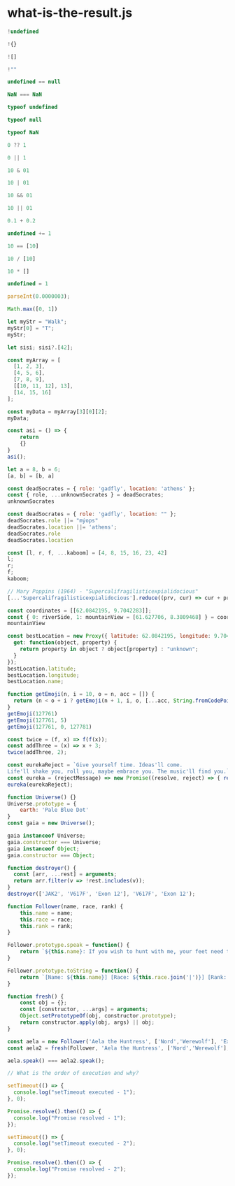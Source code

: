 # what-is-the-result.js

```javascript
!undefined
```

```javascript
!{}
```

```javascript
![]
```

```javascript
!""
```

```javascript
undefined == null
```

```javascript
NaN === NaN
```

```javascript
typeof undefined
```

```javascript
typeof null
```

```javascript
typeof NaN
```

```javascript
0 ?? 1
```

```javascript
0 || 1
```

```javascript
10 & 01
```

```javascript
10 | 01
```

```javascript
10 && 01
```

```javascript
10 || 01
```

```javascript
0.1 + 0.2
```

```javascript
undefined += 1
```

```javascript
10 == [10]
```

```javascript
10 / [10]
```

```javascript
10 * []
```


```javascript
undefined = 1
```

```javascript
parseInt(0.0000003);
```

```javascript
Math.max([0, 1])
```

```javascript
let myStr = "Walk";
myStr[0] = "T";
myStr;
```

```javascript
let sisi; sisi?.[42];
```

```javascript
const myArray = [
  [1, 2, 3],
  [4, 5, 6],
  [7, 8, 9],
  [[10, 11, 12], 13],
  [14, 15, 16]
];

const myData = myArray[3][0][2];
myData;
```

```javascript
const asi = () => {
    return 
    {}
}
asi();
```

```javascript
let a = 8, b = 6;
[a, b] = [b, a]
```

```javascript
const deadSocrates = { role: 'gadfly', location: 'athens' };
const { role, ...unknownSocrates } = deadSocrates;
unknownSocrates 
```

```javascript
const deadSocrates = { role: 'gadfly', location: "" };
deadSocrates.role ||= "mýops"
deadSocrates.location ||= 'athens';
deadSocrates.role
deadSocrates.location
```

```javascript
const [l, r, f, ...kaboom] = [4, 8, 15, 16, 23, 42]
l;
r;
f;
kaboom;
```

```javascript
// Mary Poppins (1964) - "Supercalifragilisticexpialidocious"
[...'Supercalifragilisticexpialidocious'].reduce((prv, cur) => cur + prv);
```

```javascript
const coordinates = [[62.0842195, 9.7042283]];
const { 0: riverSide, 1: mountainView = [61.627706, 8.3809468] } = coordinates;
mountainView
```

```javascript
const bestLocation = new Proxy({ latitude: 62.0842195, longitude: 9.7042283 }, {
  get: function(object, property) {
    return property in object ? object[property] : "unknown";
  }
});
bestLocation.latitude;
bestLocation.longitude;
bestLocation.name;
```

```javascript
function getEmoji(n, i = 10, o = n, acc = []) {
  return (n < o + i ? getEmoji(n + 1, i, o, [...acc, String.fromCodePoint(n)]) : acc);
}
getEmoji(127761)
getEmoji(127761, 5)
getEmoji(127761, 0, 127781)
```

``` javascript
const twice = (f, x) => f(f(x));
const addThree = (x) => x + 3;
twice(addThree, 2);
```

```javascript
const eurekaReject = `Give yourself time. Ideas'll come. 
Life'll shake you, roll you, maybe embrace you. The music'll find you.`;
const eureka = (rejectMessage) => new Promise((resolve, reject) => { reject(rejectMessage) });
eureka(eurekaReject);
```

``` javascript
function Universe() {}
Universe.prototype = {
    earth: 'Pale Blue Dot'
}
const gaia = new Universe();

gaia instanceof Universe;
gaia.constructor === Universe;
gaia instanceof Object;
gaia.constructor === Object;
```

```javascript
function destroyer() {
  const [arr, ...rest] = arguments;
  return arr.filter(v => !rest.includes(v));
}
destroyer(['JAK2', 'V617F', 'Exon 12'], 'V617F', 'Exon 12');
```

```javascript
function Follower(name, race, rank) {
	this.name = name;
	this.race = race;
	this.rank = rank;
}

Follower.prototype.speak = function() {
	return `${this.name}: If you wish to hunt with me, your feet need to be quick, and your eyes quicker.`;
}

Follower.prototype.toString = function() {
	return `[Name: ${this.name}] [Race: ${this.race.join('|')}] [Rank: ${this.rank}]`;
}

function fresh() {
    const obj = {};
    const [constructor, ...args] = arguments;
    Object.setPrototypeOf(obj, constructor.prototype);
    return constructor.apply(obj, args) || obj;
}

const aela = new Follower('Aela the Huntress', ['Nord','Werewolf'], 'Expert');
const aela2 = fresh(Follower, 'Aela the Huntress', ['Nord','Werewolf'], 'Expert');

aela.speak() === aela2.speak();
```

```javascript
// What is the order of execution and why?

setTimeout(() => {
  console.log("setTimeout executed - 1");
}, 0);

Promise.resolve().then(() => {
  console.log("Promise resolved - 1");
});

setTimeout(() => {
  console.log("setTimeout executed - 2");
}, 0);

Promise.resolve().then(() => {
  console.log("Promise resolved - 2");
});
```

